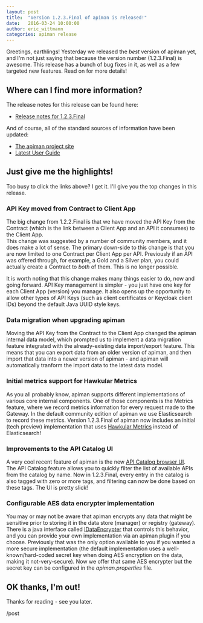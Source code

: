 ```yaml
---
layout: post
title:  "Version 1.2.3.Final of apiman is released!"
date:   2016-03-24 10:00:00
author: eric_wittmann
categories: apiman release
---
```


Greetings, earthlings!  Yesterday we released the *best* version of apiman yet,
and I'm not just saying that because the version number (1.2.3.Final) is awesome.
This release has a bunch of bug fixes in it, as well as a few targeted new 
features.  Read on for more details!

<!--more-->

## Where can I find more information?
The release notes for this release can be found here:

* [Release notes for 1.2.3.Final](http://red.ht/21HvJDe)

And of course, all of the standard sources of information have been updated:

* [The apiman project site](http://www.apiman.io/)
* [Latest User Guide](http://www.apiman.io/latest/user-guide.html)

## Just give me the highlights!
Too busy to click the links above?  I get it.  I'll give you the top changes in this
release.

### API Key moved from Contract to Client App
The big change from 1.2.2.Final is that we have moved the API Key from the Contract
(which is the link between a Client App and an API it consumes) to the Client App.  
This change was suggested by a number of community members, and it does make a lot
of sense.  The primary down-side to this change is that you are now limited to one
Contract per Client App per API. Previously if an API was offered through, for example,
a Gold and a Silver plan, you could actually create a Contract to *both* of them.
This is no longer possible.

It is worth noting that this change makes many things easier to do, now and going 
forward.  API Key management is simpler - you just have one key for each Client App
(version) you manage.  It also opens up the opportunity to allow other types of 
API Keys (such as client certificates or Keycloak client IDs) beyond the default 
Java UUID style keys.

### Data migration when upgrading apiman
Moving the API Key from the Contract to the Client App changed the apiman internal
data model, which prompted us to implement a data migration feature integrated with
the already-existing data import/export feature.  This means that you can export
data from an older version of apiman, and then import that data into a newer version
of apiman - and apiman will automatically tranform the import data to the latest
data model.

### Initial metrics support for Hawkular Metrics
As you all probably know, apiman supports different implementations of various core
internal components.  One of those components is the Metrics feature, where we 
record metrics information for every request made to the Gateway.  In the default
community edition of apiman we use Elasticsearch to record these metrics.  Version
1.2.3.Final of apiman now includes an initial (tech preview) implementation that
uses [Hawkular Metrics](http://www.hawkular.org/docs/components/metrics/index.html) 
instead of Elasticsearch!

### Improvements to the API Catalog UI
A very cool recent feature of apiman is the new 
[API Catalog browser UI](http://www.apiman.io/blog/apiman/1.2.x/manager/catalog/2016/03/23/api-catalog.html).  
The API Catalog feature allows you to quickly filter the list of available APIs from
the catalog by name.  Now in 1.2.3.Final, every entry in the catalog is also tagged
with zero or more tags, and filtering can now be done based on these tags.  The UI
is pretty slick!

### Configurable AES data encrypter implementation
You may or may not be aware that apiman encrypts any data that might be sensitive prior
to storing it in the data store (manager) or registry (gateway).  There is a java
interface called [IDataEncrypter](https://github.com/apiman/apiman/blob/apiman-1.2.3.Final/common/util/src/main/java/io/apiman/common/util/crypt/IDataEncrypter.java) 
that controls this behavior, and you can provide your own implementation via an apiman
plugin if you choose.  Previously that was the only option available to you if you
wanted a more secure implementation (the default implementation uses a well-known/hard-coded
secret key when doing AES encryption on the data, making it not-very-secure).  Now we
offer that same AES encrypter but the secret key can be configured in the *apiman.properties*
file.

## OK thanks, I'm out!
Thanks for reading - see you later.

/post
